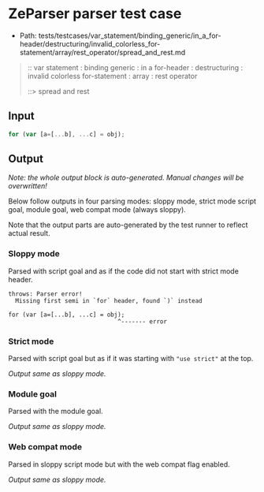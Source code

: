 # ZeParser parser test case

- Path: tests/testcases/var_statement/binding_generic/in_a_for-header/destructuring/invalid_colorless_for-statement/array/rest_operator/spread_and_rest.md

> :: var statement : binding generic : in a for-header : destructuring : invalid colorless for-statement : array : rest operator
>
> ::> spread and rest

## Input

`````js
for (var [a=[...b], ...c] = obj);
`````

## Output

_Note: the whole output block is auto-generated. Manual changes will be overwritten!_

Below follow outputs in four parsing modes: sloppy mode, strict mode script goal, module goal, web compat mode (always sloppy).

Note that the output parts are auto-generated by the test runner to reflect actual result.

### Sloppy mode

Parsed with script goal and as if the code did not start with strict mode header.

`````
throws: Parser error!
  Missing first semi in `for` header, found `)` instead

for (var [a=[...b], ...c] = obj);
                               ^------- error
`````

### Strict mode

Parsed with script goal but as if it was starting with `"use strict"` at the top.

_Output same as sloppy mode._

### Module goal

Parsed with the module goal.

_Output same as sloppy mode._

### Web compat mode

Parsed in sloppy script mode but with the web compat flag enabled.

_Output same as sloppy mode._
